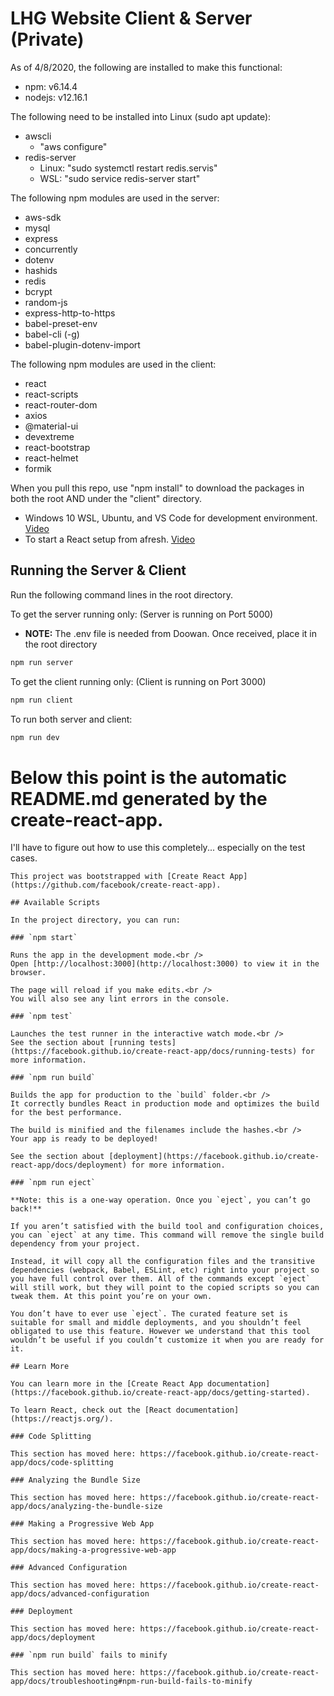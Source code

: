 # LHG Website Client & Server (Private)

As of 4/8/2020, the following are installed to make this functional:
* npm: v6.14.4
* nodejs: v12.16.1

The following need to be installed into Linux (sudo apt update):
+ awscli
    + "aws configure"
+ redis-server
    + Linux: "sudo systemctl restart redis.servis"
    + WSL: "sudo service redis-server start"

The following npm modules are used in the server:
* aws-sdk
* mysql
* express
* concurrently
* dotenv
* hashids
* redis
* bcrypt
* random-js
* express-http-to-https
* babel-preset-env
* babel-cli (-g)
* babel-plugin-dotenv-import

The following npm modules are used in the client:
* react
* react-scripts
* react-router-dom
* axios
* @material-ui
* devextreme
* react-bootstrap
* react-helmet
* formik

When you pull this repo, use "npm install" to download the packages in both the root AND under the "client" directory.
- Windows 10 WSL, Ubuntu, and VS Code for development environment. [Video](https://www.youtube.com/watch?v=A0eqZujVfYU)
- To start a React setup from afresh. [Video](https://www.youtube.com/watch?v=v0t42xBIYIs)

## Running the Server & Client

Run the following command lines in the root directory.

To get the server running only: (Server is running on Port 5000)
- **NOTE:** The .env file is needed from Doowan. Once received, place it in the root directory
```sh
npm run server
```

To get the client running only: (Client is running on Port 3000)
```sh
npm run client
```

To run both server and client:
```sh
npm run dev
```

# Below this point is the automatic README.md generated by the create-react-app. 

I'll have to figure out how to use this completely... especially on the test cases.

```
This project was bootstrapped with [Create React App](https://github.com/facebook/create-react-app).

## Available Scripts

In the project directory, you can run:

### `npm start`

Runs the app in the development mode.<br />
Open [http://localhost:3000](http://localhost:3000) to view it in the browser.

The page will reload if you make edits.<br />
You will also see any lint errors in the console.

### `npm test`

Launches the test runner in the interactive watch mode.<br />
See the section about [running tests](https://facebook.github.io/create-react-app/docs/running-tests) for more information.

### `npm run build`

Builds the app for production to the `build` folder.<br />
It correctly bundles React in production mode and optimizes the build for the best performance.

The build is minified and the filenames include the hashes.<br />
Your app is ready to be deployed!

See the section about [deployment](https://facebook.github.io/create-react-app/docs/deployment) for more information.

### `npm run eject`

**Note: this is a one-way operation. Once you `eject`, you can’t go back!**

If you aren’t satisfied with the build tool and configuration choices, you can `eject` at any time. This command will remove the single build dependency from your project.

Instead, it will copy all the configuration files and the transitive dependencies (webpack, Babel, ESLint, etc) right into your project so you have full control over them. All of the commands except `eject` will still work, but they will point to the copied scripts so you can tweak them. At this point you’re on your own.

You don’t have to ever use `eject`. The curated feature set is suitable for small and middle deployments, and you shouldn’t feel obligated to use this feature. However we understand that this tool wouldn’t be useful if you couldn’t customize it when you are ready for it.

## Learn More

You can learn more in the [Create React App documentation](https://facebook.github.io/create-react-app/docs/getting-started).

To learn React, check out the [React documentation](https://reactjs.org/).

### Code Splitting

This section has moved here: https://facebook.github.io/create-react-app/docs/code-splitting

### Analyzing the Bundle Size

This section has moved here: https://facebook.github.io/create-react-app/docs/analyzing-the-bundle-size

### Making a Progressive Web App

This section has moved here: https://facebook.github.io/create-react-app/docs/making-a-progressive-web-app

### Advanced Configuration

This section has moved here: https://facebook.github.io/create-react-app/docs/advanced-configuration

### Deployment

This section has moved here: https://facebook.github.io/create-react-app/docs/deployment

### `npm run build` fails to minify

This section has moved here: https://facebook.github.io/create-react-app/docs/troubleshooting#npm-run-build-fails-to-minify
```